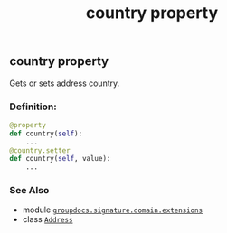 ﻿---
title: country property
second_title: GroupDocs.Signature for Python via .NET API References
description: 
type: docs
url: /python-net/groupdocs.signature.domain.extensions/address/country/
is_root: false
weight: 40
---

## country property


Gets or sets address country.
### Definition:
```python
@property
def country(self):
    ...
@country.setter
def country(self, value):
    ...
```

### See Also
* module [`groupdocs.signature.domain.extensions`](../../)
* class [`Address`](/signature/python-net/groupdocs.signature.domain.extensions/address)

